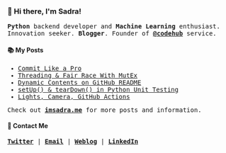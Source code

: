 ### :wave: Hi there, I'm Sadra!

<samp>

__Python__ backend developer and __Machine Learning__ enthusiast. Innovation seeker. __Blogger__. Founder of [__@codehub__](https://github.com/codehub-ir) service.

</samp>
  
#### :books: My Posts

<samp>

<!-- BLOGPOSTS:START -->
- [Commit Like a Pro](https://imsadra.me/commit-like-a-pro)
- [Threading &amp; Fair Race With MutEx](https://imsadra.me/threading-and-fair-race-with-mutex)
- [Dynamic Contents on GitHub README](https://imsadra.me/dynamic-contents-on-github-readme)
- [setUp&lpar;&rpar; &amp; tearDown&lpar;&rpar; in Python Unit Testing](https://imsadra.me/setup-and-teardown-in-python-unit-testing)
- [Lights, Camera, GitHub Actions](https://imsadra.me/lights-camera-github-actions)
<!-- BLOGPOSTS:END -->

Check out [__imsadra.me__](https://imsadra.me) for more posts and information.

</samp>

#### :call_me_hand: Contact Me
<samp>
  
[__Twitter__](https://twitter.com/lnxpylnxpy) | [__Email__](mailto:lnxpylnxpy@gmail.com) | [__Weblog__](https://imsadra.me) | [__LinkedIn__](https://www.linkedin.com/in/ali-reza-yahyapour-18b896164/)
  
</samp>
